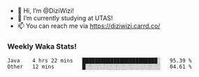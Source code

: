 - 👋 Hi, I’m @DiziWizi!
- 🌱 I’m currently studying at UTAS!
- 📫 You can reach me via https://diziwizi.carrd.co/

### Weekly Waka Stats!
<!--START_SECTION:waka-->

```text
Java    4 hrs 22 mins   ████████████████████████░   95.39 %
Other   12 mins         █░░░░░░░░░░░░░░░░░░░░░░░░   04.61 %
```

<!--END_SECTION:waka-->
